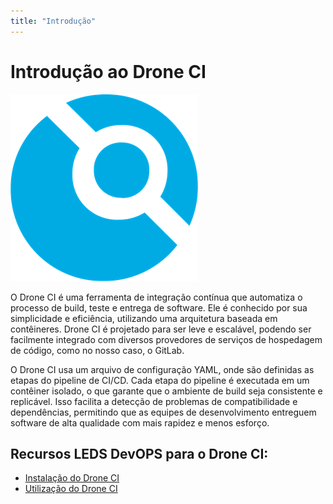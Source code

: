 ```yaml
---
title: "Introdução"
---
```


# Introdução ao Drone CI

![Logo Drone](media/drone-logo.png)

O Drone CI é uma ferramenta de integração contínua que automatiza o processo de build, teste e entrega de software. Ele é conhecido por sua simplicidade e eficiência, utilizando uma arquitetura baseada em contêineres. Drone CI é projetado para ser leve e escalável, podendo ser facilmente integrado com diversos provedores de serviços de hospedagem de código, como no nosso caso, o GitLab.

O Drone CI usa um arquivo de configuração YAML, onde são definidas as etapas do pipeline de CI/CD. Cada etapa do pipeline é executada em um contêiner isolado, o que garante que o ambiente de build seja consistente e replicável. Isso facilita a detecção de problemas de compatibilidade e dependências, permitindo que as equipes de desenvolvimento entreguem software de alta qualidade com mais rapidez e menos esforço. 

## Recursos LEDS DevOPS para o Drone CI:
- [Instalação do Drone CI](2InstalaçãoDroneCI.md)
- [Utilização do Drone CI](3UtilizaçãoDoDroneCI.md)
